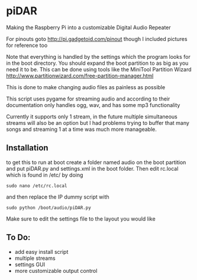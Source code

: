 # piDAR
Making the Raspberry Pi into a customizable Digital Audio Repeater

For pinouts goto http://pi.gadgetoid.com/pinout though I included pictures for reference too

Note that everything is handled by the settings which the program looks for in the boot directory. You should expand the boot partition to as big as you need it to be. This can be done using tools like the MiniTool Partition Wizard http://www.partitionwizard.com/free-partition-manager.html

This is done to make changing audio files as painless as possible

This script uses pygame for streaming audio and according to their documentation only handles ogg, wav, and has some mp3 functionality

Currently it supports only 1 stream, in the future multiple simultaneous streams will also be an option but I had problems trying to buffer that many songs and streaming 1 at a time was much more manageable.

## Installation

to get this to run at boot create a folder named audio on the boot partition and put piDAR.py and settings.xml in the boot folder. Then edit rc.local which is found in /etc/ by doing

    sudo nano /etc/rc.local
	
and then replace the IP dummy script with

    sudo python /boot/audio/piDAR.py

Make sure to edit the settings file to the layout you would like
   
   
## To Do:
+ add easy install script
+ multiple streams
+ settings GUI
+ more customizable output control
